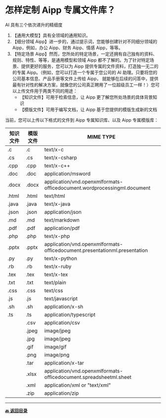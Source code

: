 # 怎样定制 Aipp 专属文件库？

AI 具有三个依次递升的精细度

1. 【通用大模型】具有全领域的通用知识。
2. 【细分领域 Aipp】进一步的，通过提示词，您能够创建针对不同细分领域的 Aipp，例如，办公 Aipp、财务 Aipp、情感 Aipp，等等。
3. 【特定场景 Aipp】然而，您所处的特定场景，一定还拥有自己独有的资料、规则、特性、等等，是通用模型和领域 Aipp 都不了解的。为了针对特定场景、提供更好的服务，您可以为 Aipp 提供专属的文件资料，打造独一无二的的专属 Aipp。（例如，您可以打造一个专属于您公司的 AI 助理。只要将您的公司基本信息、产品手册等文件上传给 Aipp， 就能够在后续的问答中，提供最有针对性的解决方案，就像您的公司真正聘用了一位超级员工一样！）您可以上传文件用于两类不同的用途：
   - 【知识文件】可用于检索信息，让 Aipp 更了解您所处场景的具体背景知识
   - 【模版文件】可用于编写文档，让 Aipp 基于您提供的模版生成新的文档

当前，您可以上传以下格式的文件到 Aipp 专属知识库、以及 Aipp 专属模版库：

| 知识文件 | 模版文件 | MIME TYPE                                                                 |
| -------- | -------- | ------------------------------------------------------------------------- |
| .c       | .c       | text/x-c                                                                  |
| .cs      | .cs      | text/x-csharp                                                             |
| .cpp     | .cpp     | text/x-c++                                                                |
| .doc     | .doc     | application/msword                                                        |
| .docx    | .docx    | application/vnd.openxmlformats-officedocument.wordprocessingml.document   |
| .html    | .html    | text/html                                                                 |
| .java    | .java    | text/x-java                                                               |
| .json    | .json    | application/json                                                          |
| .md      | .md      | text/markdown                                                             |
| .pdf     | .pdf     | application/pdf                                                           |
| .php     | .php     | text/x-php                                                                |
| .pptx    | .pptx    | application/vnd.openxmlformats-officedocument.presentationml.presentation |
| .py      | .py      | text/x-python                                                             |
| .rb      | .rb      | text/x-ruby                                                               |
| .tex     | .tex     | text/x-tex                                                                |
| .txt     | .txt     | text/plain                                                                |
| .css     | .css     | text/css                                                                  |
| .js      | .js      | text/javascript                                                           |
| .sh      | .sh      | application/x-sh                                                          |
| .ts      | .ts      | application/typescript                                                    |
|          | .csv     | application/csv                                                           |
|          | .jpeg    | image/jpeg                                                                |
|          | .jpg     | image/jpeg                                                                |
|          | .gif     | image/gif                                                                 |
|          | .png     | image/png                                                                 |
|          | .tar     | application/x-tar                                                         |
|          | .xlsx    | application/vnd.openxmlformats-officedocument.spreadsheetml.sheet         |
|          | .xml     | application/xml or "text/xml"                                             |
|          | .zip     | application/zip                                                           |

---

[**🔙️ 返回目录**](../home.md)
